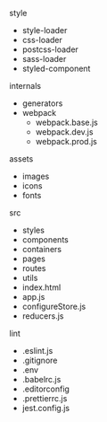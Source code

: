 style
- style-loader
- css-loader
- postcss-loader
- sass-loader
- styled-component

internals
- generators
- webpack
  - webpack.base.js
  - webpack.dev.js
  - webpack.prod.js

assets
- images
- icons
- fonts

src
- styles
- components
- containers
- pages
- routes
- utils
- index.html
- app.js
- configureStore.js
- reducers.js

lint
- .eslint.js
- .gitignore
- .env
- .babelrc.js
- .editorconfig
- .prettierrc.js
- jest.config.js

